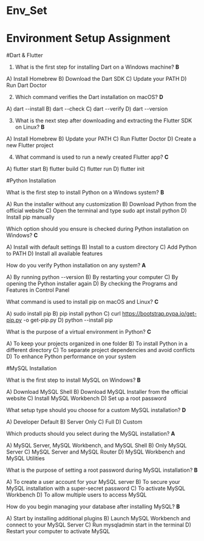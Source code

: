 # Env_Set

# Environment Setup Assignment

#Dart & Flutter

1. What is the first step for installing Dart on a Windows machine? **B**

A) Install Homebrew
B) Download the Dart SDK
C) Update your PATH
D) Run Dart Doctor


2. Which command verifies the Dart installation on macOS? **D**

A) dart --install
B) dart --check
C) dart --verify
D) dart --version


3. What is the next step after downloading and extracting the Flutter SDK on Linux? **B**

A) Install Homebrew
B) Update your PATH
C) Run Flutter Doctor
D) Create a new Flutter project


4. What command is used to run a newly created Flutter app? **C**

A) flutter start
B) flutter build
C) flutter run
D) flutter init


#Python Installation

What is the first step to install Python on a Windows system? **B**

A) Run the installer without any customization
B) Download Python from the official website
C) Open the terminal and type sudo apt install python
D) Install pip manually

Which option should you ensure is checked during Python installation on Windows? **C**

A) Install with default settings
B) Install to a custom directory
C) Add Python to PATH
D) Install all available features

How do you verify Python installation on any system? **A**

A) By running python --version
B) By restarting your computer
C) By opening the Python installer again
D) By checking the Programs and Features in Control Panel

What command is used to install pip on macOS and Linux? **C**

A) sudo install pip
B) pip install python
C) curl https://bootstrap.pypa.io/get-pip.py -o get-pip.py
D) python --install pip

What is the purpose of a virtual environment in Python? **C**

A) To keep your projects organized in one folder
B) To install Python in a different directory
C) To separate project dependencies and avoid conflicts
D) To enhance Python performance on your system

#MySQL Installation

What is the first step to install MySQL on Windows? **B**

A) Download MySQL Shell
B) Download MySQL Installer from the official website
C) Install MySQL Workbench
D) Set up a root password

What setup type should you choose for a custom MySQL installation? **D**

A) Developer Default
B) Server Only
C) Full
D) Custom

Which products should you select during the MySQL installation? **A**

A) MySQL Server, MySQL Workbench, and MySQL Shell
B) Only MySQL Server
C) MySQL Server and MySQL Router
D) MySQL Workbench and MySQL Utilities

What is the purpose of setting a root password during MySQL installation? **B**

A) To create a user account for your MySQL server
B) To secure your MySQL installation with a super-secret password
C) To activate MySQL Workbench
D) To allow multiple users to access MySQL

How do you begin managing your database after installing MySQL? **B**

A) Start by installing additional plugins
B) Launch MySQL Workbench and connect to your MySQL Server
C) Run mysqladmin start in the terminal
D) Restart your computer to activate MySQL
